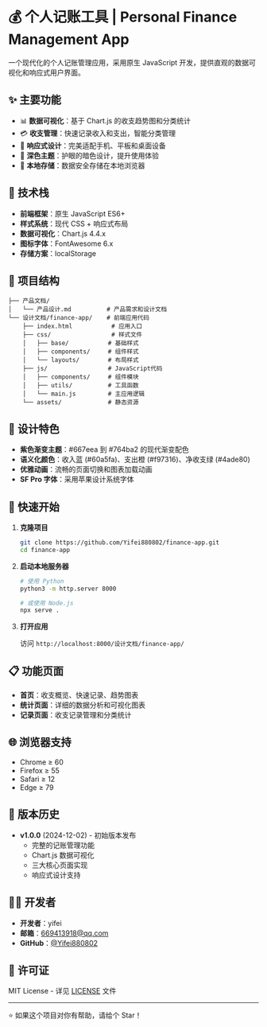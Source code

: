# 💰 个人记账工具 | Personal Finance Management App

一个现代化的个人记账管理应用，采用原生 JavaScript 开发，提供直观的数据可视化和响应式用户界面。

## ✨ 主要功能

- 📊 **数据可视化**：基于 Chart.js 的收支趋势图和分类统计
- 💳 **收支管理**：快速记录收入和支出，智能分类管理
- 📱 **响应式设计**：完美适配手机、平板和桌面设备
- 🌙 **深色主题**：护眼的暗色设计，提升使用体验
- 💾 **本地存储**：数据安全存储在本地浏览器

## 🚀 技术栈

- **前端框架**：原生 JavaScript ES6+
- **样式系统**：现代 CSS + 响应式布局
- **数据可视化**：Chart.js 4.4.x
- **图标字体**：FontAwesome 6.x
- **存储方案**：localStorage

## 📁 项目结构

```
├── 产品文档/
│   └── 产品设计.md          # 产品需求和设计文档
└── 设计文档/finance-app/    # 前端应用代码
    ├── index.html           # 应用入口
    ├── css/                 # 样式文件
    │   ├── base/           # 基础样式
    │   ├── components/     # 组件样式
    │   └── layouts/        # 布局样式
    ├── js/                 # JavaScript代码
    │   ├── components/     # 组件模块
    │   ├── utils/          # 工具函数
    │   └── main.js         # 主应用逻辑
    └── assets/             # 静态资源
```

## 🎨 设计特色

- **紫色渐变主题**：#667eea 到 #764ba2 的现代渐变配色
- **语义化颜色**：收入蓝 (#60a5fa)、支出橙 (#f97316)、净收支绿 (#4ade80)
- **优雅动画**：流畅的页面切换和图表加载动画
- **SF Pro 字体**：采用苹果设计系统字体

## 🚀 快速开始

1. **克隆项目**
   ```bash
   git clone https://github.com/Yifei880802/finance-app.git
   cd finance-app
   ```

2. **启动本地服务器**
   ```bash
   # 使用 Python
   python3 -m http.server 8000
   
   # 或使用 Node.js
   npx serve .
   ```

3. **打开应用**
   
   访问 `http://localhost:8000/设计文档/finance-app/`

## 📋 功能页面

- **首页**：收支概览、快速记录、趋势图表
- **统计页面**：详细的数据分析和可视化图表
- **记录页面**：收支记录管理和分类统计

## 🌐 浏览器支持

- Chrome ≥ 60
- Firefox ≥ 55
- Safari ≥ 12
- Edge ≥ 79

## 📄 版本历史

- **v1.0.0** (2024-12-02) - 初始版本发布
  - 完整的记账管理功能
  - Chart.js 数据可视化
  - 三大核心页面实现
  - 响应式设计支持

## 👨‍💻 开发者

- **开发者**：yifei
- **邮箱**：669413918@qq.com
- **GitHub**：[@Yifei880802](https://github.com/Yifei880802)

## 📄 许可证

MIT License - 详见 [LICENSE](LICENSE) 文件

---

⭐ 如果这个项目对你有帮助，请给个 Star！